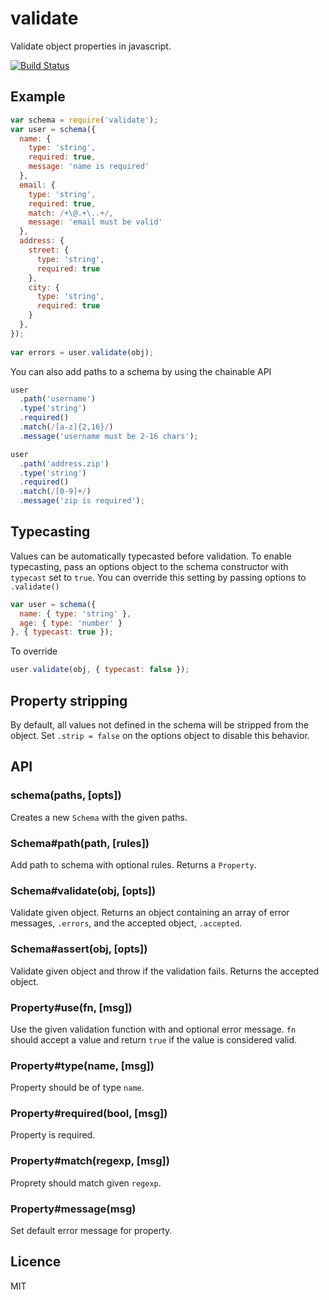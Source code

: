 # validate
Validate object properties in javascript.

[![Build Status](https://travis-ci.org/eivindfjeldstad/validate.svg?branch=master)](https://travis-ci.org/eivindfjeldstad/validate)

## Example
```js
var schema = require('validate');
var user = schema({
  name: {
    type: 'string',
    required: true,
    message: 'name is required'
  },
  email: {
    type: 'string',
    required: true,
    match: /+\@.+\..+/,
    message: 'email must be valid'
  },
  address: {
    street: {
      type: 'string',
      required: true
    },
    city: {
      type: 'string',
      required: true
    }
  },
});
  
var errors = user.validate(obj);
```

You can also add paths to a schema by using the chainable API 
```js
user
  .path('username')
  .type('string')
  .required()
  .match(/[a-z]{2,16}/)
  .message('username must be 2-16 chars');

user
  .path('address.zip')
  .type('string')
  .required()
  .match(/[0-9]+/)
  .message('zip is required');
```

## Typecasting
Values can be automatically typecasted before validation.
To enable typecasting, pass an options object to the schema constructor with `typecast` set to `true`.
You can override this setting by passing options to ```.validate()```

```js
var user = schema({
  name: { type: 'string' },
  age: { type: 'number' }
}, { typecast: true });
```

To override
```js
user.validate(obj, { typecast: false });
```

## Property stripping
By default, all values not defined in the schema will be stripped from the object.
Set `.strip = false` on the options object to disable this behavior.

## API
### schema(paths, [opts])

  Creates a new `Schema` with the given paths.

### Schema#path(path, [rules])

  Add path to schema with optional rules. Returns a `Property`.

### Schema#validate(obj, [opts])

  Validate given object. Returns an object containing an array of error messages,
  `.errors`, and the accepted object, `.accepted`.
  
### Schema#assert(obj, [opts])

  Validate given object and throw if the validation fails. Returns the accepted object.

### Property#use(fn, [msg])

  Use the given validation function with and optional error message.
  `fn` should accept a value and return `true` if the value is considered valid.

### Property#type(name, [msg])

  Property should be of type `name`.

### Property#required(bool, [msg])

  Property is required.

### Property#match(regexp, [msg])

  Proprety should match given `regexp`.
  
### Property#message(msg)

  Set default error message for property.

## Licence
MIT

